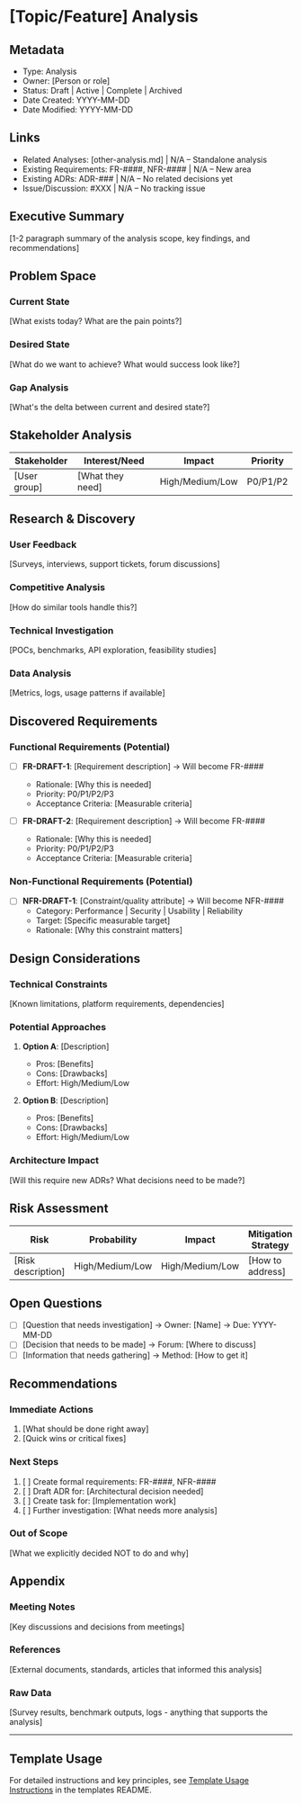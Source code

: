 # [Topic/Feature] Analysis

## Metadata
- Type: Analysis
- Owner: [Person or role]
- Status: Draft | Active | Complete | Archived
  <!-- Draft: Initial exploration | Active: Ongoing analysis | Complete: Ready for requirements | Archived: Analysis concluded -->
- Date Created: YYYY-MM-DD
- Date Modified: YYYY-MM-DD

## Links
<!-- Internal project artifacts only -->
- Related Analyses: [other-analysis.md] | N/A – Standalone analysis
- Existing Requirements: FR-####, NFR-#### | N/A – New area
- Existing ADRs: ADR-### | N/A – No related decisions yet
- Issue/Discussion: #XXX | N/A – No tracking issue

## Executive Summary

[1-2 paragraph summary of the analysis scope, key findings, and recommendations]

## Problem Space

### Current State
[What exists today? What are the pain points?]

### Desired State  
[What do we want to achieve? What would success look like?]

### Gap Analysis
[What's the delta between current and desired state?]

## Stakeholder Analysis

| Stakeholder | Interest/Need | Impact | Priority |
|------------|---------------|---------|----------|
| [User group] | [What they need] | High/Medium/Low | P0/P1/P2 |

## Research & Discovery

### User Feedback
[Surveys, interviews, support tickets, forum discussions]

### Competitive Analysis
[How do similar tools handle this?]

### Technical Investigation
[POCs, benchmarks, API exploration, feasibility studies]

### Data Analysis
[Metrics, logs, usage patterns if available]

## Discovered Requirements

### Functional Requirements (Potential)
- [ ] **FR-DRAFT-1**: [Requirement description] → Will become FR-####
  - Rationale: [Why this is needed]
  - Priority: P0/P1/P2/P3
  - Acceptance Criteria: [Measurable criteria]

- [ ] **FR-DRAFT-2**: [Requirement description] → Will become FR-####
  - Rationale: [Why this is needed]
  - Priority: P0/P1/P2/P3
  - Acceptance Criteria: [Measurable criteria]

### Non-Functional Requirements (Potential)
- [ ] **NFR-DRAFT-1**: [Constraint/quality attribute] → Will become NFR-####
  - Category: Performance | Security | Usability | Reliability
  - Target: [Specific measurable target]
  - Rationale: [Why this constraint matters]

## Design Considerations

### Technical Constraints
[Known limitations, platform requirements, dependencies]

### Potential Approaches
1. **Option A**: [Description]
   - Pros: [Benefits]
   - Cons: [Drawbacks]
   - Effort: High/Medium/Low

2. **Option B**: [Description]
   - Pros: [Benefits]
   - Cons: [Drawbacks]
   - Effort: High/Medium/Low

### Architecture Impact
[Will this require new ADRs? What decisions need to be made?]

## Risk Assessment

| Risk | Probability | Impact | Mitigation Strategy |
|------|------------|--------|-------------------|
| [Risk description] | High/Medium/Low | High/Medium/Low | [How to address] |

## Open Questions

- [ ] [Question that needs investigation] → Owner: [Name] → Due: YYYY-MM-DD
- [ ] [Decision that needs to be made] → Forum: [Where to discuss]
- [ ] [Information that needs gathering] → Method: [How to get it]

## Recommendations

### Immediate Actions
1. [What should be done right away]
2. [Quick wins or critical fixes]

### Next Steps
1. [ ] Create formal requirements: FR-####, NFR-####
2. [ ] Draft ADR for: [Architectural decision needed]
3. [ ] Create task for: [Implementation work]
4. [ ] Further investigation: [What needs more analysis]

### Out of Scope
[What we explicitly decided NOT to do and why]

## Appendix

### Meeting Notes
[Key discussions and decisions from meetings]

### References
[External documents, standards, articles that informed this analysis]

### Raw Data
[Survey results, benchmark outputs, logs - anything that supports the analysis]

---

## Template Usage

For detailed instructions and key principles, see [Template Usage Instructions](README.md#analysis-template-analysismd) in the templates README.